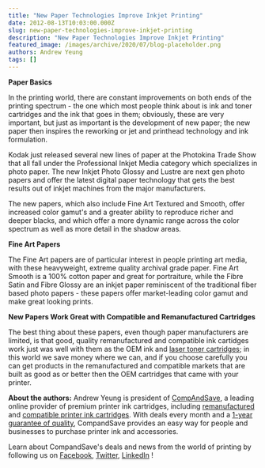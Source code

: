 ```yaml
---
title: "New Paper Technologies Improve Inkjet Printing"
date: 2012-08-13T10:03:00.000Z
slug: new-paper-technologies-improve-inkjet-printing
description: "New Paper Technologies Improve Inkjet Printing"
featured_image: /images/archive/2020/07/blog-placeholder.png
authors: Andrew Yeung
tags: []
---
```


**Paper Basics** 

In the printing world, there are constant improvements on both ends of the printing spectrum - the one which most people think about is ink and toner cartridges and the ink that goes in them; obviously, these are very important, but just as important is the development of new paper; the new paper then inspires the reworking or jet and printhead technology and ink formulation.

Kodak just released several new lines of paper at the Photokina Trade Show that all fall under the Professional Inkjet Media category which specializes in photo paper. The new Inkjet Photo Glossy and Lustre are next gen photo papers and offer the latest digital paper technology that gets the best results out of inkjet machines from the major manufacturers.

The new papers, which also include Fine Art Textured and Smooth, offer increased color gamut's and a greater ability to reproduce richer and deeper blacks, and which offer a more dynamic range across the color spectrum as well as more detail in the shadow areas.

**Fine Art Papers**

The Fine Art papers are of particular interest in people printing art media, with these heavyweight, extreme quality archival grade paper. Fine Art Smooth is a 100% cotton paper and great for portraiture, while the Fibre Satin and Fibre Glossy are an inkjet paper reminiscent of the traditional fiber based photo papers - these papers offer market-leading color gamut and make great looking prints.

**New Papers Work Great with Compatible and Remanufactured Cartridges**

The best thing about these papers, even though paper manufacturers are limited, is that good, quality remanufactured and compatible ink cartidges work just was well with them as the OEM ink and [laser toner cartridges](https://www.compandsave.com/); in this world we save money where we can, and if you choose carefully you can get products in the remanufactured and compatible markets that are built as good as or better then the OEM cartridges that came with your printer. 

  
**About the authors:** Andrew Yeung is president of [CompAndSave](https://www.compandsave.com/), a leading online provider of premium printer ink cartridges, including [remanufactured](https://www.compandsave.com/help) and [compatible printer ink cartridges](https://www.compandsave.com/help). With deals every month and a [1-year guarantee of quality](https://www.compandsave.com/help), CompandSave provides an easy way for people and businesses to purchase printer ink and accessories.

Learn about CompandSave's deals and news from the world of printing by following us on [Facebook](https://www.facebook.com/compandsave.ink), [Twitter](https://twitter.com/compandsave), [LinkedIn](https://www.linkedin.com) !